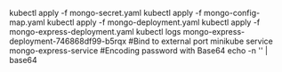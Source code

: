 kubectl apply -f mongo-secret.yaml 
kubectl apply -f mongo-config-map.yaml
kubectl apply -f mongo-deployment.yaml
kubectl apply -f mongo-express-deployment.yaml
kubectl logs mongo-express-deployment-746868df99-b5rqx
#Bind to external port
minikube service mongo-express-service
#Encoding password with Base64
 echo -n '<pwd>' | base64